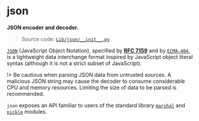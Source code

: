 # json

**JSON encoder and decoder.**

> Source code: [`Lib/json/__init__.py`](https://github.com/python/cpython/tree/3.13/Lib/json/__init__.py)

[`JSON`](https://json.org/) (JavaScript Object Notation), specified by [**RFC 7159**](https://datatracker.ietf.org/doc/html/rfc7159.html) and by [`ECMA-404`](https://www.ecma-international.org/publications-and-standards/standards/ecma-404/), is a lightweight data interchange format inspired by JavaScript object literal syntax (although it is not a strict subset of JavaScript).

!> Be cautious when parsing JSON data from untrusted sources. A malicious JSON string may cause the decoder to consume considerable CPU and memory resources. Limiting the size of data to be parsed is recommended.

`json` exposes an API familiar to users of the standard library [`marshal`](/modules/marshal/) and [`pickle`](/modules/pickle/) modules.